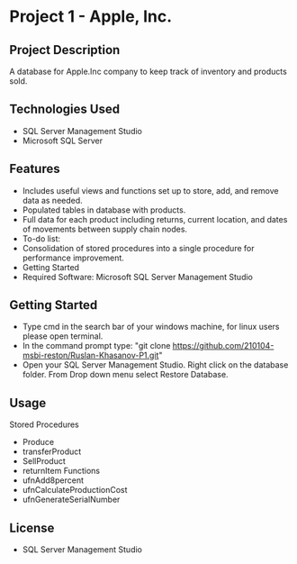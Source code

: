 # **Project 1 - Apple, Inc.**
## **Project Description**
A database for Apple.Inc company to keep track of inventory and products sold.

## Technologies Used
* SQL Server Management Studio
* Microsoft SQL Server

## Features
* Includes useful views and functions set up to store, add, and remove data as needed.
* Populated tables in database with products.
* Full data for each product including returns, current location, and dates of movements between supply chain nodes.
* To-do list:
* Consolidation of stored procedures into a single procedure for performance improvement.
* Getting Started
* Required Software: Microsoft SQL Server Management Studio

## Getting Started
* Type cmd in the search bar of your windows machine, for linux users please open terminal.
* In the command prompt type: "git clone https://github.com/210104-msbi-reston/Ruslan-Khasanov-P1.git"
* Open your SQL Server Management Studio. Right click on the database folder. From Drop down menu select Restore Database.

## Usage
Stored Procedures
* Produce
* transferProduct
* SellProduct
* returnItem
Functions
* ufnAdd8percent
* ufnCalculateProductionCost
* ufnGenerateSerialNumber

## License

* SQL Server Management Studio
